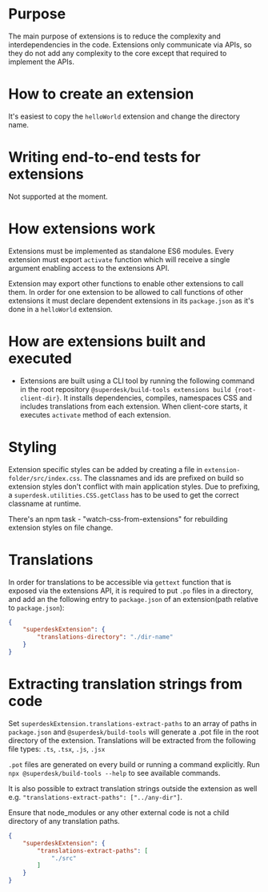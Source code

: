 # Purpose

The main purpose of extensions is to reduce the complexity and interdependencies in the code. Extensions only communicate via APIs, so they do not add any complexity to the core except that required to implement the APIs.

# How to create an extension

It's easiest to copy the `helloWorld` extension and change the directory name.

# Writing end-to-end tests for extensions

Not supported at the moment.

# How extensions work

Extensions must be implemented as standalone ES6 modules. Every extension must export `activate` function which will receive a single argument enabling access to the extensions API.

Extension may export other functions to enable other extensions to call them. In order for one extension to be allowed to call functions of other extensions it must declare dependent extensions in its `package.json` as it's done in a `helloWorld` extension.

# How are extensions built and executed

* Extensions are built using a CLI tool by running the following command in the root repository `@superdesk/build-tools extensions build {root-client-dir}`. It installs dependencies, compiles, namespaces CSS and includes translations from each extension. When client-core starts, it executes `activate` method of each extension.


# Styling

Extension specific styles can be added by creating a file in `extension-folder/src/index.css`. The classnames and ids are prefixed on build so extension styles don't conflict with main application styles. Due to prefixing, a `superdesk.utilities.CSS.getClass` has to be used to get the correct classname at runtime.

There's an npm task - "watch-css-from-extensions" for rebuilding extension styles on file change.

# Translations

In order for translations to be accessible via `gettext` function that is exposed via the extensions API, it is required to put `.po` files in a directory, and add an the following entry to `package.json` of an extension(path relative to `package.json`):

```json
{
    "superdeskExtension": {
        "translations-directory": "./dir-name"
    }
}
```

# Extracting translation strings from code

Set `superdeskExtension.translations-extract-paths` to an array of paths in `package.json` and `@superdesk/build-tools` will generate a .pot file in the root directory of the extension. Translations will be extracted from the following file types: `.ts`, `.tsx`, `.js`, `.jsx`

`.pot` files are generated on every build or running a command explicitly. Run `npx @superdesk/build-tools --help` to see available commands.

It is also possible to extract translation strings outside the extension as well e.g. `"translations-extract-paths": ["../any-dir"]`.

Ensure that node_modules or any other external code is not a child directory of any translation paths.

```json
{
    "superdeskExtension": {
        "translations-extract-paths": [
            "./src"
        ]
    }
}
```